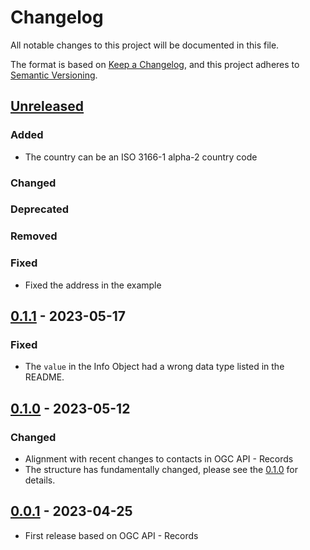 # Changelog
All notable changes to this project will be documented in this file.

The format is based on [Keep a Changelog](https://keepachangelog.com/en/1.0.0/),
and this project adheres to [Semantic Versioning](https://semver.org/spec/v2.0.0.html).

## [Unreleased]

### Added

- The country can be an ISO 3166-1 alpha-2 country code

### Changed

### Deprecated

### Removed

### Fixed

- Fixed the address in the example

## [0.1.1] - 2023-05-17

### Fixed

- The `value` in the Info Object had a wrong data type listed in the README.

## [0.1.0] - 2023-05-12

### Changed

- Alignment with recent changes to contacts in OGC API - Records
- The structure has fundamentally changed, please see the [0.1.0] for details.

## [0.0.1] - 2023-04-25

- First release based on OGC API - Records

[Unreleased]: <https://github.com/stac-extensions/contacts/compare/v0.1.1...HEAD>
[0.1.1]: <https://github.com/stac-extensions/contacts/compare/v0.1.0...v0.1.1>
[0.1.0]: <https://github.com/stac-extensions/contacts/compare/v0.0.1...v0.1.0>
[0.0.1]: <https://github.com/stac-extensions/contacts/tree/v0.0.1>

